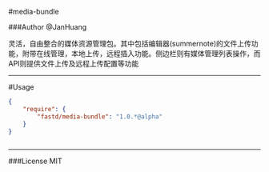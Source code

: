 #media-bundle

###Author @JanHuang
 
灵活，自由整合的媒体资源管理包。其中包括编辑器(summernote)的文件上传功能，附带在线管理，本地上传，远程插入功能。侧边栏则有媒体管理列表操作，而API则提供文件上传及远程上传配置等功能

----

#Usage

```json
{
    "require": {
        "fastd/media-bundle": "1.0.*@alpha"
    }
}
```

```php

```

----

###License  MIT